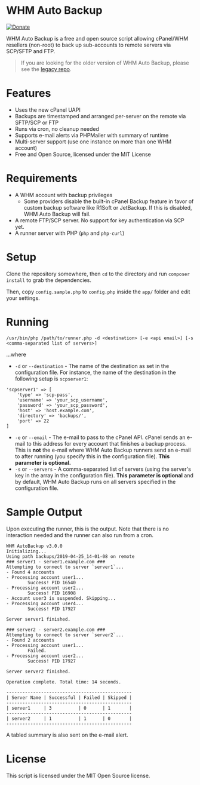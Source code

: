 # WHM Auto Backup

[![Donate](https://www.paypalobjects.com/en_US/i/btn/btn_donateCC_LG.gif)](https://www.paypal.com/cgi-bin/webscr?cmd=_s-xclick&hosted_button_id=GUV2KKLLSGXES)

WHM Auto Backup is a free and open source script allowing cPanel/WHM resellers (non-root) to back up sub-accounts to remote servers via SCP/SFTP and FTP.

> If you are looking for the older version of WHM Auto Backup, please see the [legacy repo](https://github.com/liamdemafelix/whmautobackup-legacy).

# Features

* Uses the new cPanel UAPI
* Backups are timestamped and arranged per-server on the remote via SFTP/SCP or FTP
* Runs via cron, no cleanup needed
* Supports e-mail alerts via PHPMailer with summary of runtime
* Multi-server support (use one instance on more than one WHM account)
* Free and Open Source, licensed under the MIT License

# Requirements

* A WHM account with backup privileges
    * Some providers disable the built-in cPanel Backup feature in favor of custom backup software like R1Soft or JetBackup. If this is disabled, WHM Auto Backup will fail.
* A remote FTP/SCP server. No support for key authentication via SCP yet.
* A runner server with PHP (`php` and `php-curl`)

# Setup

Clone the repository somewhere, then `cd` to the directory and run `composer install` to grab the dependencies.

Then, copy `config.sample.php` to `config.php` inside the `app/` folder and edit your settings.

# Running

```
/usr/bin/php /path/to/runner.php -d <destination> [-e <api email>] [-s <comma-separated list of servers>]
```

...where

* `-d` or `--destination` - The name of the destination as set in the configuration file. For instance, the name of the destination in the following setup is `scpserver1`:
```
'scpserver1' => [
	'type' => 'scp-pass',
	'username' => 'your_scp_username',
	'password' => 'your_scp_password',
	'host' => 'host.example.com',
	'directory' => 'backups/',
	'port' => 22
]
```

* `-e` or `--email` - The e-mail to pass to the cPanel API. cPanel sends an e-mail to this address for every account that finishes a backup process. This is **not** the e-mail where WHM Auto Backup runners send an e-mail to after running (you specify this in the configuration file). **This parameter is optional.**
* `-s` or `--servers` - A comma-separated list of servers (using the server's key in the array in the configuration file). **This parameter is optional** and by default, WHM Auto Backup runs on all servers specified in the configuration file.

# Sample Output

Upon executing the runner, this is the output. Note that there is no interaction needed and the runner can also run from a cron.

```
WHM AutoBackup v3.0.0
Initializing...
Using path backups/2019-04-25_14-01-08 on remote
### server1 - server1.example.com ###
Attempting to connect to server `server1`...
- Found 4 accounts
- Processing account user1...
        Success! PID 16540
- Processing account user2...
        Success! PID 16908
- Account user3 is suspended. Skipping...
- Processing account user4...
        Success! PID 17927

Server server1 finished.

### server2 - server2.example.com ###
Attempting to connect to server `server2`...
- Found 2 accounts
- Processing account user1...
        Failed.
- Processing account user2...
        Success! PID 17927

Server server2 finished.

Operation complete. Total time: 14 seconds.

-----------------------------------------------
| Server Name | Successful | Failed | Skipped |
-----------------------------------------------
| server1     | 3          | 0      | 1       |
-----------------------------------------------
| server2     | 1          | 1      | 0       |
-----------------------------------------------
```

A tabled summary is also sent on the e-mail alert.

# License

This script is licensed under the MIT Open Source license.
